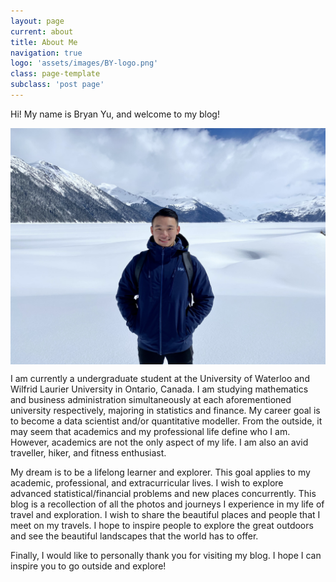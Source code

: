 ```yaml
---
layout: page
current: about
title: About Me
navigation: true
logo: 'assets/images/BY-logo.png'
class: page-template
subclass: 'post page'
---
```


Hi! My name is Bryan Yu, and welcome to my blog!

<img width="900" align="center" src="https://github.com/bryanyu1/blog/blob/gh-pages/assets/images/bryan-garibaldi.jpeg?raw=true" alt="bryan-yu-garibaldi-lake">

I am currently a undergraduate student at the University of Waterloo and Wilfrid Laurier University in Ontario, Canada. I am studying mathematics and business administration simultaneously at each aforementioned university respectively, majoring in statistics and finance. My career goal is to become a data scientist and/or quantitative modeller. From the outside, it may seem that academics and my professional life define who I am. However, academics are not the only aspect of my life. I am also an avid traveller, hiker, and fitness enthusiast. 

My dream is to be a lifelong learner and explorer. This goal applies to my academic, professional, and extracurricular lives. I wish to explore advanced statistical/financial problems and new places concurrently. This blog is a recollection of all the photos and journeys I experience in my life of travel and exploration. I wish to share the beautiful places and people that I meet on my travels. I hope to inspire people to explore the great outdoors and see the beautiful landscapes that the world has to offer. 

Finally, I would like to personally thank you for visiting my blog. I hope I can inspire you to go outside and explore! 
